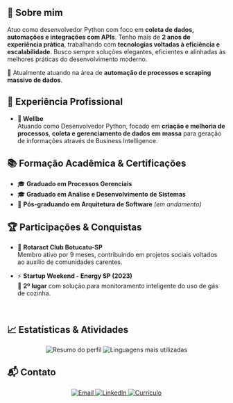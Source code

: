 ## 🚀 Sobre mim

Atuo como desenvolvedor Python com foco em **coleta de dados, automações e integrações com APIs**. Tenho mais de **2 anos de experiência prática**, trabalhando com **tecnologias voltadas à eficiência e escalabilidade**. Busco sempre soluções elegantes, eficientes e alinhadas às melhores práticas do desenvolvimento moderno.

📍 Atualmente atuando na área de **automação de processos e scraping massivo de dados**.


## 💼 Experiência Profissional

- **🧠 Wellbe**  
  Atuando como Desenvolvedor Python, focado em **criação e melhoria de processos**, **coleta e gerenciamento de dados em massa** para geração de informações através de Business Intelligence.

## 📚 Formação Acadêmica & Certificações

- 🎓 **Graduado em Processos Gerenciais**  
- 🎓 **Graduado em Análise e Desenvolvimento de Sistemas**  
- 📘 **Pós-graduando em Arquitetura de Software** *(em andamento)*


## 🏆 Participações & Conquistas

- 🤝 **Rotaract Club Botucatu-SP**  
  Membro ativo por 9 meses, contribuindo em projetos sociais voltados ao auxílio de comunidades carentes.

- ⚡ **Startup Weekend - Energy SP (2023)**  
  🥈 **2º lugar** com solução para monitoramento inteligente do uso de gás de cozinha.

&nbsp;

## 📈 Estatísticas & Atividades

<p align="center">
  <img src="https://github-profile-summary-cards.vercel.app/api/cards/profile-details?username=joannescode&theme=github_dark" alt="Resumo do perfil"/>
  <img src="https://github-readme-stats.vercel.app/api/top-langs/?username=joannescode&layout=compact&theme=github_dark&hide_border=true" alt="Linguagens mais utilizadas"/>
</p>

## 📬 Contato

<p align="center">
  <a href="mailto:joannesribeiro_@outlook.com" target="_blank">
    <img src="https://img.shields.io/badge/Email-333333?style=for-the-badge&logo=gmail&logoColor=red" alt="Email"/>
  </a>
  <a href="https://www.linkedin.com/in/ljoannes/" target="_blank">
    <img src="https://img.shields.io/badge/LinkedIn-0A66C2?style=for-the-badge&logo=linkedin&logoColor=white" alt="LinkedIn"/>
  </a>
  <a href="https://docs.google.com/document/d/1BitoYPmWfUj5VcffNdS4EuRnoBqDlS0Hp_Ofem8B0wg/edit?usp=sharing" target="_blank">
    <img src="https://img.shields.io/badge/Currículo-555555?style=for-the-badge&logo=readthedocs&logoColor=white" alt="Currículo"/>
  </a>
</p>
